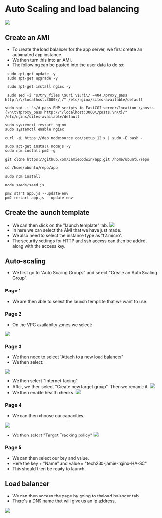 # Auto Scaling and load balancing
![](3.2.png)

## Create an AMI
- To create the load balancer for the app server, we first create an automated app instance.
- We then turn this into an AMI.
- The following can be pasted into the user data to do so:
```
 sudo apt-get update -y
 sudo apt-get upgrade -y

 sudo apt-get install nginx -y

 sudo sed -i "s/try_files \$uri \$uri\/ =404;/proxy_pass http:\/\/localhost:3000\/;/" /etc/nginx/sites-available/default

sudo sed -i "s/# pass PHP scripts to FastCGI server/location \/posts {\n\t\tproxy_pass http:\/\/localhost:3000\/posts;\n\t}/" /etc/nginx/sites-available/default

sudo systemctl restart nginx
sudo systemctl enable nginx

curl -sL https://deb.nodesource.com/setup_12.x | sudo -E bash -

sudo apt-get install nodejs -y
sudo npm install pm2 -g

git clone https://github.com/JamieGodwin/app.git /home/ubuntu/repo

cd /home/ubuntu/repo/app

sudo npm install

node seeds/seed.js

pm2 start app.js --update-env
pm2 restart app.js --update-env
```

## Create the launch template
- We can then click on the "launch template" tab.
![](3.5.png)
- In here we can select the AMI that we have just made.
- We also need to select the instance type as "t2.micro".
- The security settings for HTTP and ssh access can then be added, along with the access key.
## Auto-scaling
- We first go to "Auto Scaling Groups" and select "Create an Auto Scaling Group". 
### Page 1 
- We are then able to select the launch template that we want to use.
### Page 2
- On the VPC availabilty zones we select: 

![](1.5.png)
### Page 3
- We then need to select "Attach to a new load balancer"
- We then select: 

![](1.6.png)
- We then select "Internet-facing"
- After, we then select "Create new target group". Then we rename it.
![](1.7.png)
- We then enable health checks.
![](3.4.png)
### Page 4
- We can then choose our capacities.

![](1.8.png)
- We then select "Target Tracking policy"
![](1.9.png)
### Page 5
- We can then select our key and value.
- Here the key = "Name" and value = "tech230-jamie-nginx-HA-SC"
- This should then be ready to launch. 

## Load balancer
- We can then access the page by going to theload balancer tab. 
- There's a DNS name that will give us an ip address.

![](4.0.png)